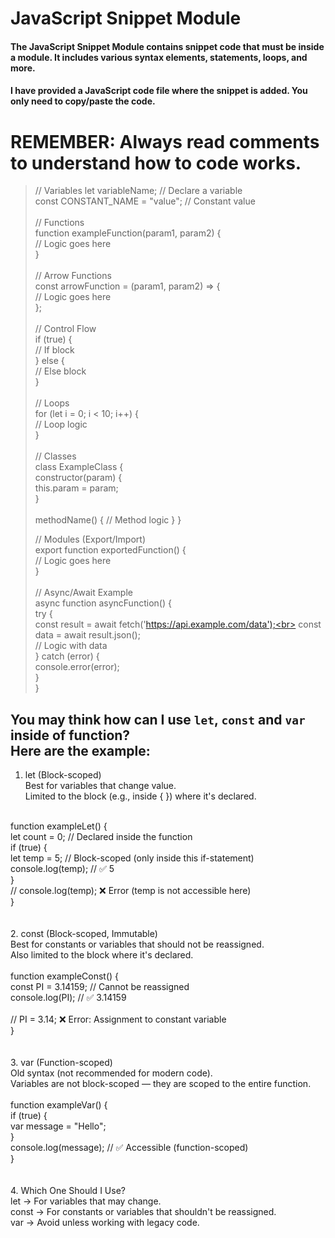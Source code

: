 # JavaScript Snippet Module
#### The JavaScript Snippet Module contains snippet code that must be inside a module. It includes various syntax elements, statements, loops, and more.
#### I have provided a JavaScript code file where the snippet is added. You only need to copy/paste the code.

# **REMEMBER: Always read comments to understand how to code works.**

> // Variables
> let variableName; // Declare a variable<br>
> const CONSTANT_NAME = "value"; // Constant value<br>
> <br>
> // Functions<br>
> function exampleFunction(param1, param2) {<br>
>     // Logic goes here<br>
> }<br>
> <br>
> // Arrow Functions<br>
> const arrowFunction = (param1, param2) => {<br>
>     // Logic goes here<br>
> };<br>
> <br>
> // Control Flow<br>
> if (true) {<br>
>     // If block<br>
> } else {<br>
>     // Else block<br>
> }<br>
> <br>
> // Loops<br>
> for (let i = 0; i < 10; i++) {<br>
>     // Loop logic<br>
> }<br>
> <br>
> // Classes<br>
> class ExampleClass {<br>
>     constructor(param) {<br>
>         this.param = param;<br>
>     }<br>
> <br>
>     methodName() {
>         // Method logic
>     }
> }<br>
> 
> // Modules (Export/Import)<br>
> export function exportedFunction() {<br>
>     // Logic goes here<br>
> }<br>
><br>
> // Async/Await Example<br>
> async function asyncFunction() {<br>
>     try {<br>
>         const result = await fetch('https://api.example.com/data');<br>
>         const data = await result.json();<br>
>         // Logic with data<br>
>     } catch (error) {<br>
>         console.error(error);<br>
>     }<br>
> }<br>

## You may think how can I use `let`, `const` and `var` inside of function? <br>Here are the example:

1. let (Block-scoped)<br>
Best for variables that change value.<br>
Limited to the block (e.g., inside { }) where it's declared.<br>
<br>
function exampleLet() {<br>
    let count = 0; // Declared inside the function<br>
    if (true) {<br>
        let temp = 5; // Block-scoped (only inside this if-statement)<br>
        console.log(temp); // ✅ 5<br>
    }<br>
    // console.log(temp); ❌ Error (temp is not accessible here)<br>
}<br>
<br>
<br>
2. const (Block-scoped, Immutable)<br>
Best for constants or variables that should not be reassigned.<br>
Also limited to the block where it's declared.<br>
<br>
function exampleConst() {<br>
    const PI = 3.14159; // Cannot be reassigned<br>
    console.log(PI); // ✅ 3.14159<br>
<br>
    // PI = 3.14; ❌ Error: Assignment to constant variable<br>
}<br>
<br>
<br>
3. var (Function-scoped)<br>
Old syntax (not recommended for modern code).<br>
Variables are not block-scoped — they are scoped to the entire function.<br>
<br>
function exampleVar() {<br>
    if (true) {<br>
        var message = "Hello";<br>
    }<br>
    console.log(message); // ✅ Accessible (function-scoped)<br>
}<br>
<br>
<br>
4. Which One Should I Use?<br>
let → For variables that may change.<br>
const → For constants or variables that shouldn't be reassigned.<br>
var → Avoid unless working with legacy code.<br>
